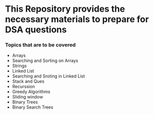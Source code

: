 <h1>This Repository provides the necessary materials to prepare for DSA questions</h1>


<h3>Topics that are to be covered</h3>
<ul>
  <li>Arrays</li>
  <li>Searching and Sorting on Arrays</li>
  <li>Strings</li>
  <li>Linked List</li>
  <li>Searching and Sroting in Linked List</li>
  <li>Stack and Ques</li>
  <li>Recurssion</li>
  <li>Greedy Algorithms</li>
  <li>Sliding window</li>
  <li>Binary Trees</li>
  <li>Binary Search Trees</li>
</ul>
